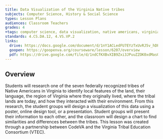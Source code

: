 ```yaml
---
title: Data Visualization of the Virginia Native tribes
subjects: Computer Science, History & Social Science
types: Lesson Plans
audiences: Classroom Teachers
grades: 4
+tags: computer science, data visualization, native americans, virginia native tribes, virginia studies
standards: 4.CS.DA.12, 4.VS.VP.2
links:
  drive: https://docs.google.com/document/d/1nY1ACLedFU7EYzTxUvRJ5v_hDPlbfNcBBwNhFL-enr8/edit#heading=h.joty0v63l5oi
  goopen: https://goopenva.org/courseware/lesson/6207/overview
  pdf: https://drive.google.com/file/d/1ndCfKXBvXIB9Zxi3JPuuZZOK0xdMasOl/view?usp=drive_link
---
```


## Overview

Students will research one of the seven federally recognized tribes of Native Americans in Virginia to identify local features of the land, their language, the region of Virginia where they originally lived, where the tribal lands are today, and how they interacted with their environment. From this research, the student groups will design a visualization of this data using a poster, online design tool, or a presentation. Student groups will present their information to each other, and the classroom will design a chart to find similarities and differences between the tribes. This lesson was created through a partnership between CodeVA and the Virginia Tribal Education Consortium (VTEC). 
